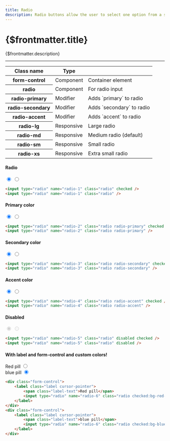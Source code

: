 ```yaml
---
title: Radio
description: Radio buttons allow the user to select one option from a set.
---
```


# {$frontmatter.title}

{$frontmatter.description}

<hr class="border-gray-divider mt-10">
<div class="not-prose mt-6 mb-10 overflow-x-auto">
    <table class="table-compact table w-full">
        <thead>
            <tr>
                <th class="flex items-center gap-2 normal-case">
                    <span>Class name</span>
                </th>
                <th class="normal-case">Type</th>
                <th></th>
            </tr>
        </thead>
        <tbody>
            <tr>
                <th class="font-normal"><span class="font-mono lowercase">form-control</span></th>
                <td><span class="badge badge-sm badge-ghost w-20">Component</span></td>
                <td>Container element</td>
            </tr>
            <tr>
                <th class="font-normal"><span class="font-mono lowercase">radio</span></th>
                <td><span class="badge badge-sm badge-ghost w-20">Component</span></td>
                <td>For radio input</td>
            </tr>
            <tr>
                <th class="font-normal"><span class="font-mono lowercase">radio-primary</span></th>
                <td>
                    <div class="tooltip tooltip-right cursor-help" data-tip="Changes the style of a component"><span class="badge badge-sm badge-outline w-20">Modifier</span></div>
                </td>
                <td>Adds `primary` to radio</td>
            </tr>
            <tr>
                <th class="font-normal"><span class="font-mono lowercase">radio-secondary</span></th>
                <td>
                    <div class="tooltip tooltip-right cursor-help" data-tip="Changes the style of a component"><span class="badge badge-sm badge-outline w-20">Modifier</span></div>
                </td>
                <td>Adds `secondary` to radio</td>
            </tr>
            <tr>
                <th class="font-normal"><span class="font-mono lowercase">radio-accent</span></th>
                <td>
                    <div class="tooltip tooltip-right cursor-help" data-tip="Changes the style of a component"><span class="badge badge-sm badge-outline w-20">Modifier</span></div>
                </td>
                <td>Adds `accent` to radio</td>
            </tr>
            <tr>
                <th class="font-normal"><span class="font-mono lowercase">radio-lg</span></th>
                <td>
                    <div class="tooltip tooltip-right cursor-help" data-tip="Supports responsive prefixes (sm:, lg:, …)"><span class="badge badge-sm badge-success w-20">Responsive</span></div>
                </td>
                <td>Large radio</td>
            </tr>
            <tr>
                <th class="font-normal"><span class="font-mono lowercase">radio-md</span></th>
                <td>
                    <div class="tooltip tooltip-right cursor-help" data-tip="Supports responsive prefixes (sm:, lg:, …)"><span class="badge badge-sm badge-success w-20">Responsive</span></div>
                </td>
                <td>Medium radio (default)</td>
            </tr>
            <tr>
                <th class="font-normal"><span class="font-mono lowercase">radio-sm</span></th>
                <td>
                    <div class="tooltip tooltip-right cursor-help" data-tip="Supports responsive prefixes (sm:, lg:, …)"><span class="badge badge-sm badge-success w-20">Responsive</span></div>
                </td>
                <td>Small radio</td>
            </tr>
            <tr>
                <th class="font-normal"><span class="font-mono lowercase">radio-xs</span></th>
                <td>
                    <div class="tooltip tooltip-right cursor-help" data-tip="Supports responsive prefixes (sm:, lg:, …)"><span class="badge badge-sm badge-success w-20">Responsive</span></div>
                </td>
                <td>Extra small radio</td>
            </tr>
        </tbody>
    </table>
</div>

<h4 class="pt-10">Radio</h4>

<div class="mt-4 p-4 not-prose flex gap-2 justify-center">
    <input type="radio" name="radio-1" class="radio" checked />
    <input type="radio" name="radio-1" class="radio" />
</div>

<!-- prettier-ignore -->
```html
<input type="radio" name="radio-1" class="radio" checked />
<input type="radio" name="radio-1" class="radio" />
```

<!-- end-prettier-ignore -->

<h4 class="pt-10">Primary color</h4>

<div class="mt-4 p-4 not-prose flex gap-2 justify-center">
    <input type="radio" name="radio-2" class="radio radio-primary" checked />
    <input type="radio" name="radio-2" class="radio radio-primary" />
</div>

<!-- prettier-ignore -->
```html
<input type="radio" name="radio-2" class="radio radio-primary" checked />
<input type="radio" name="radio-2" class="radio radio-primary" />
```

<!-- end-prettier-ignore -->

<h4 class="pt-10">Secondary color</h4>

<div class="mt-4 p-4 not-prose flex gap-2 justify-center">
    <input type="radio" name="radio-3" class="radio radio-secondary" checked />
    <input type="radio" name="radio-3" class="radio radio-secondary" />
</div>

<!-- prettier-ignore -->
```html
<input type="radio" name="radio-3" class="radio radio-secondary" checked />
<input type="radio" name="radio-3" class="radio radio-secondary" />
```

<!-- end-prettier-ignore -->

<h4 class="pt-10">Accent color</h4>

<div class="mt-4 p-4 not-prose flex gap-2 justify-center">
    <input type="radio" name="radio-4" class="radio radio-accent" checked />
    <input type="radio" name="radio-4" class="radio radio-accent" />
</div>

<!-- prettier-ignore -->
```html
<input type="radio" name="radio-4" class="radio radio-accent" checked />
<input type="radio" name="radio-4" class="radio radio-accent" />
```

<!-- end-prettier-ignore -->

<h4 class="pt-10">Disabled</h4>

<div class="mt-4 p-4 not-prose flex gap-2 justify-center">
    <input type="radio" name="radio-5" class="radio" disabled checked />
    <input type="radio" name="radio-5" class="radio" disabled />
</div>

<!-- prettier-ignore -->
```html
<input type="radio" name="radio-5" class="radio" disabled checked />
<input type="radio" name="radio-5" class="radio" disabled />
```

<!-- end-prettier-ignore -->

<h4 class="pt-10">With label and form-control and custom colors!</h4>

<div class="mt-4 p-4 not-prose flex gap-2 justify-center">
    <div class="form-control">
        <label class="label flex gap-2 cursor-pointer">
            <span class="label-text">Red pill</span>
            <input type="radio" name="radio-6" class="radio checked:bg-red-500" checked />
        </label>
    </div>
    <div class="form-control">
        <label class="label flex gap-2 cursor-pointer">
            <span class="label-text">blue pill</span>
            <input type="radio" name="radio-6" class="radio checked:bg-blue-500" checked />
        </label>
    </div>
</div>

<!-- prettier-ignore -->
```html
<div class="form-control">
    <label class="label cursor-pointer">
        <span class="label-text">Red pill</span>
        <input type="radio" name="radio-6" class="radio checked:bg-red-500" checked />
    </label>
</div>
<div class="form-control">
    <label class="label cursor-pointer">
        <span class="label-text">blue pill</span>
        <input type="radio" name="radio-6" class="radio checked:bg-blue-500" checked />
    </label>
</div>
```

<!-- end-prettier-ignore -->
